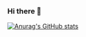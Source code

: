 ### Hi there 👋

[![Anurag's GitHub stats](https://github-readme-stats.vercel.app/api?username=bboongbbang)](https://github.com/anuraghazra/github-readme-stats)
<!--
**bboongbbang/bboongbbang** is a ✨ _special_ ✨ repository because its `README.md` (this file) appears on your GitHub profile.

Here are some ideas to get you started:

- 🔭 I’m currently working on ...
- 🌱 I’m currently learning ...
- 👯 I’m looking to collaborate on ...
- 🤔 I’m looking for help with ...
- 💬 Ask me about ...
- 📫 How to reach me: ...
- 😄 Pronouns: ...
- ⚡ Fun fact: ...
-->
